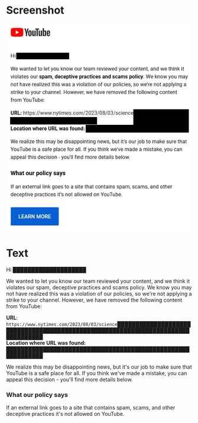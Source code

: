 # Screenshot

![YouTube threatened me.](./YouTube-threat.png)

# Text

Hi ████████████████████

We wanted to let you know our team reviewed your content, and we think it violates our spam, deceptive practices and scams policy. We know you may not have realized this was a violation of our policies, so we're not applying a strike to your channel. However, we have removed the following content from YouTube:

**URL**: `https://www.nytimes.com/2023/08/03/science`████████████████████████████████████████████████████████████████████████████████  
**Location where URL was found:** ████████████████████████████████████████████████████████████

We realize this may be disappointing news, but it's our job to make sure that YouTube is a safe place for all. If you think we've made a mistake, you can appeal this decision - you'll find more details below.

### What our policy says

If an external link goes to a site that contains spam, scams, and other deceptive practices it's not allowed on YouTube.
